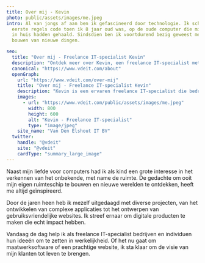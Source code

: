 ```yaml
---
title: Over mij - Kevin
photo: public/assets/images/me.jpeg
intro: Al van jongs af aan ben ik gefascineerd door technologie. Ik schreef mijn
  eerste regels code toen ik 8 jaar oud was, op de oude computer die mijn ouders
  in huis hadden gehaald. Sindsdien ben ik voortdurend bezig geweest met het
  bouwen van nieuwe dingen.

seo:
  title: "Over mij - Freelance IT-specialist Kevin"
  description: "Ontdek meer over Kevin, een freelance IT-specialist met jarenlange ervaring in het bouwen van op maat gemaakte software en websites. Leer over zijn passie voor technologie en zijn reis als ontwikkelaar."
  canonical: "https://www.vdeit.com/about"
  openGraph:
    url: "https://www.vdeit.com/over-mij"
    title: "Over mij - Freelance IT-specialist Kevin"
    description: "Kevin is een ervaren freelance IT-specialist die bedrijven helpt hun digitale ideeën tot leven te brengen. Lees meer over zijn achtergrond en expertise."
    images:
      - url: "https://www.vdeit.com/public/assets/images/me.jpeg"
        width: 800
        height: 600
        alt: "Kevin - Freelance IT-specialist"
        type: "image/jpeg"
    site_name: "Van Den Elshout IT BV"
  twitter:
    handle: "@vdeit"
    site: "@vdeit"
    cardType: "summary_large_image"
---
```

Naast mijn liefde voor computers had ik als kind een grote interesse in het verkennen van het onbekende, met name de ruimte. De gedachte om ooit mijn eigen ruimteschip te bouwen en nieuwe werelden te ontdekken, heeft me altijd geïnspireerd.

Door de jaren heen heb ik mezelf uitgedaagd met diverse projecten, van het ontwikkelen van complexe applicaties tot het ontwerpen van gebruiksvriendelijke websites. Ik streef ernaar om digitale producten te maken die echt impact hebben.

Vandaag de dag help ik als freelance IT-specialist bedrijven en individuen hun ideeën om te zetten in werkelijkheid. Of het nu gaat om maatwerksoftware of een prachtige website, ik sta klaar om de visie van mijn klanten tot leven te brengen.
